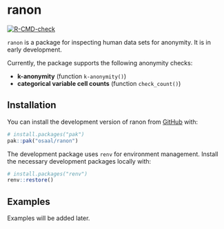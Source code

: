 
<!-- README.md is generated from README.Rmd. Please edit that file -->

# ranon

<!-- badges: start -->

[![R-CMD-check](https://github.com/osaal/ranon/actions/workflows/R-CMD-check.yaml/badge.svg)](https://github.com/osaal/ranon/actions/workflows/R-CMD-check.yaml)
<!-- badges: end -->

`ranon` is a package for inspecting human data sets for anonymity. It is
in early development.

Currently, the package supports the following anonymity checks:

- **k-anonymity** (function `k-anonymity()`)
- **categorical variable cell counts** (function `check_count()`)

## Installation

You can install the development version of ranon from
[GitHub](https://github.com/) with:

``` r
# install.packages("pak")
pak::pak("osaal/ranon")
```

The development package uses `renv` for environment management. Install
the necessary development packages locally with:

``` r
# install.packages("renv")
renv::restore() 
```

## Examples

Examples will be added later.
